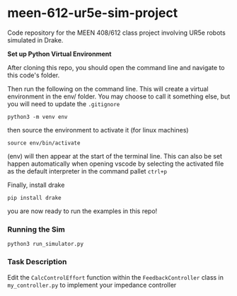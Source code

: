 # meen-612-ur5e-sim-project
Code repository for the MEEN 408/612 class project involving UR5e robots simulated in Drake.


**Set up Python Virtual Environment**

After cloning this repo, you should open the command line and navigate to this code's folder.

Then run the following on the command line. This will create a virtual environment in the env/ folder. You may choose to call it something else, but you will need to update the `.gitignore`
```
python3 -m venv env
```

then source the environment to activate it (for linux machines)

```
source env/bin/activate
```

(env) will then appear at the start of the terminal line. This can also be set happen automatically when opening vscode by selecting the activated file as the default interpreter in the command pallet `ctrl+p`

Finally, install drake

```
pip install drake
```

you are now ready to run the examples in this repo!



### Running the Sim

```
python3 run_simulator.py
```


### Task Description

Edit the `CalcControlEffort` function within the `FeedbackController` class in `my_controller.py` to implement your impedance controller
